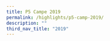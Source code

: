 ```yaml
---
title: P5 Campe 2019
permalink: /highlights/p5-camp-2019/
description: ""
third_nav_title: "2019"
---
```

